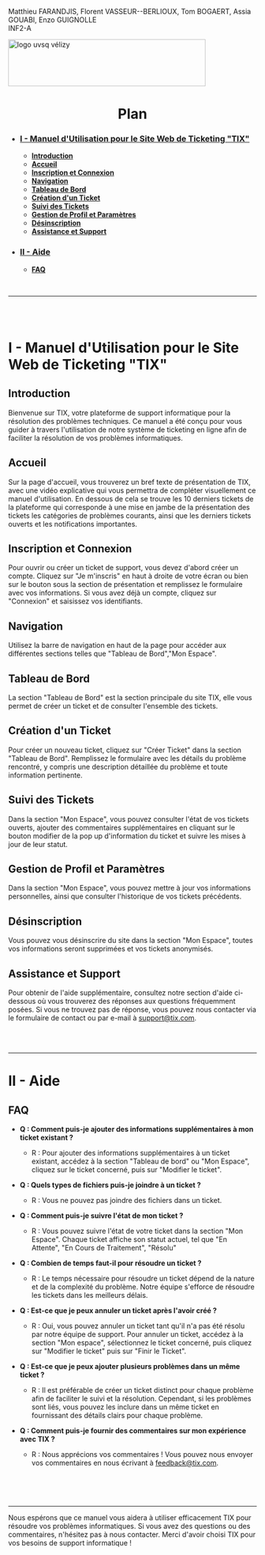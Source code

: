 Matthieu FARANDJIS, Florent VASSEUR--BERLIOUX, Tom BOGAERT, Assia GOUABI, Enzo GUIGNOLLE<br>
INF2-A


<img height="95" width="400" src="../img/IUT_Velizy_Villacoublay_logo_2020_ecran.png" title="logo uvsq vélizy"/>

# <center> Plan </center>

- ### [I - Manuel d'Utilisation pour le Site Web de Ticketing "TIX"](#p1)
  - [**Introduction**](#p1a)
  - [**Accueil**](#p1b)
  - [**Inscription et Connexion**](#p1c)
  - [**Navigation**](#p1d)
  - [**Tableau de Bord**](#p1e)
  - [**Création d'un Ticket**](#p1f)
  - [**Suivi des Tickets**](#p1g)
  - [**Gestion de Profil et Paramètres**](#p1h)
  - [**Désinscription**](#p1i)
  - [**Assistance et Support**](#p1j)

- ### [II - Aide](#p2)
  - [**FAQ**](#p2a)

<br>

---

<br><br>

# <a name="p1"></a> I - Manuel d'Utilisation pour le Site Web de Ticketing "TIX"

## <a name="p1a"></a> Introduction
Bienvenue sur TIX, votre plateforme de support informatique pour la résolution des problèmes techniques. Ce manuel a été conçu pour vous guider à travers l'utilisation de notre système de ticketing en ligne afin de faciliter la résolution de vos problèmes informatiques.

## <a name="p1b"></a> Accueil
Sur la page d'accueil, vous trouverez un bref texte de présentation de TIX, avec une vidéo explicative qui vous permettra de compléter visuellement ce manuel d'utilisation.
En dessous de cela se trouve les 10 derniers tickets de la plateforme qui corresponde à une mise en jambe de la présentation des tickets
les catégories de problèmes courants, ainsi que les derniers tickets ouverts et les notifications importantes.

## <a name="p1c"></a> Inscription et Connexion
Pour ouvrir ou créer un ticket de support, vous devez d'abord créer un compte. Cliquez sur "Je m'inscris" en haut à droite de votre écran ou bien sur le bouton sous la section de présentation et remplissez le formulaire avec vos informations. Si vous avez déjà un compte, cliquez sur "Connexion" et saisissez vos identifiants.

## <a name="p1d"></a> Navigation
Utilisez la barre de navigation en haut de la page pour accéder aux différentes sections telles que "Tableau de Bord","Mon Espace".

## <a name="p1e"></a> Tableau de Bord
La section "Tableau de Bord" est la section principale du site TIX, elle vous permet de créer un ticket et de consulter l'ensemble des tickets. 

## <a name="p1f"></a> Création d'un Ticket
Pour créer un nouveau ticket, cliquez sur "Créer Ticket" dans la section "Tableau de Bord". Remplissez le formulaire avec les détails du problème rencontré, y compris une description détaillée du problème et toute information pertinente.

## <a name="p1g"></a> Suivi des Tickets
Dans la section "Mon Espace", vous pouvez consulter l'état de vos tickets ouverts, ajouter des commentaires supplémentaires en cliquant sur le bouton modifier de la pop up d'information du ticket et suivre les mises à jour de leur statut.

## <a name="p1h"></a> Gestion de Profil et Paramètres
Dans la section "Mon Espace", vous pouvez mettre à jour vos informations personnelles, ainsi que consulter l'historique de vos tickets précédents.

## <a name="p1i"></a> Désinscription
Vous pouvez vous désinscrire du site dans la section "Mon Espace", toutes vos informations seront supprimées et vos tickets anonymisés.

## <a name="p1j"></a> Assistance et Support
Pour obtenir de l'aide supplémentaire, consultez notre section d'aide ci-dessous où vous trouverez des réponses aux questions fréquemment posées. Si vous ne trouvez pas de réponse, vous pouvez nous contacter via le formulaire de contact ou par e-mail à support@tix.com.

<br><br>

--------------------
# <a name="p2"></a> II - Aide 

## <a name="p2a"></a> FAQ
- **Q : Comment puis-je ajouter des informations supplémentaires à mon ticket existant ?**
    - R : Pour ajouter des informations supplémentaires à un ticket existant, accédez à la section "Tableau de bord" ou "Mon Espace", cliquez sur le ticket concerné, puis sur "Modifier le ticket".

  
- **Q : Quels types de fichiers puis-je joindre à un ticket ?**
  - R : Vous ne pouvez pas joindre des fichiers dans un ticket.


- **Q : Comment puis-je suivre l'état de mon ticket ?**
  - R : Vous pouvez suivre l'état de votre ticket dans la section "Mon Espace". Chaque ticket affiche son statut actuel, tel que "En Attente", "En Cours de Traitement", "Résolu"


- **Q : Combien de temps faut-il pour résoudre un ticket ?**
  - R : Le temps nécessaire pour résoudre un ticket dépend de la nature et de la complexité du problème. Notre équipe s'efforce de résoudre les tickets dans les meilleurs délais.


- **Q : Est-ce que je peux annuler un ticket après l'avoir créé ?**
  - R : Oui, vous pouvez annuler un ticket tant qu'il n'a pas été résolu par notre équipe de support. Pour annuler un ticket, accédez à la section "Mon espace", sélectionnez le ticket concerné, puis cliquez sur "Modifier le ticket" puis sur "Finir le Ticket".


- **Q : Est-ce que je peux ajouter plusieurs problèmes dans un même ticket ?**
  - R : Il est préférable de créer un ticket distinct pour chaque problème afin de faciliter le suivi et la résolution. Cependant, si les problèmes sont liés, vous pouvez les inclure dans un même ticket en fournissant des détails clairs pour chaque problème.


- **Q : Comment puis-je fournir des commentaires sur mon expérience avec TIX ?**
  - R : Nous apprécions vos commentaires ! Vous pouvez nous envoyer vos commentaires en nous écrivant à feedback@tix.com.

<br><br><br>

----------------------------------
Nous espérons que ce manuel vous aidera à utiliser efficacement TIX pour résoudre vos problèmes informatiques. Si vous avez des questions ou des commentaires, n'hésitez pas à nous contacter. Merci d'avoir choisi TIX pour vos besoins de support informatique !
